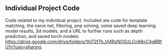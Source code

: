 ## Individual Project Code 

Code related to my individual project. Included are code for template matching, the naive net, filtering, pnp solving, some saved deep learning model results, 3d models, and a URL to further runs such as depth prediction, and saved torch models: https://drive.google.com/drive/folders/1hI72f7h_Vl4RzNOGzLCn88oC4gBBfU1n?usp=sharing.

